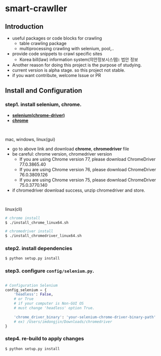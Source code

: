 # smart-crawller

## Introduction

- useful packages or code blocks for crawling
    - table crawling package
    - multiprocessing crawling with selenium, pool,..
- provide code snippets to crawl specific sites
    - Korea bill(law) information system(의안정보시스템): 법안 정보
- Another reason for doing this project is the purpose of studying.
- current version is alpha stage. so this project not stable. 
- if you want contribute, welcome Issue or PR 

## Install and Configuration

### **step1. install selenium, chrome.** 
 - [**selenium(chrome-driver)**](https://sites.google.com/a/chromium.org/chromedriver/home)
 - [**chrome**](https://www.google.com/intl/ko/chrome/)

<br>

mac, windows, linux(gui)
 - go to above link and download **chrome**, **chromedriver** file
 - be careful: chrome version, chromedriver version
    - If you are using Chrome version 77, please download ChromeDriver 77.0.3865.40
    - If you are using Chrome version 76, please download ChromeDriver 76.0.3809.126
    - If you are using Chrome version 75, please download ChromeDriver 75.0.3770.140  
 - if chromedriver download success, unzip chromedriver and store. 
 
 <br>
 
linux(cli)
 ```bash
# chrome install
$ ./install_chrome_linux64.sh

# chromedriver install
$ ./install_chromedriver_linux64.sh
```
### **step2. install dependencies**
```bash
$ python setup.py install
```

### **step3. configure `config/selenium.py`.** 
```python

# Configuration Selenium
config_selenium = {
    'headless': False, 
    # or True
    # if your computer is Non-GUI OS 
    # must change 'headless' option True. 
    
    'chrome_driver_binary': 'your-selenium-chrome-driver-binary-path'
    # ex) /Users/imdongjin/Downloads/chromedriver
}
```

### **step4. re-build to apply changes**

```bash
$ python setup.py install
```
